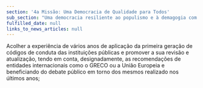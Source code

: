 ```yaml
---
section: '4a Missão: Uma Democracia de Qualidade para Todos'
sub_section: "Uma democracia resiliente ao populismo e à demagogia com mais participação, mais transparência e mais proximidade"
fulfilled_date: null
links_to_news_articles: null
---
```


Acolher a experiência de vários anos de aplicação da primeira geração de códigos de conduta das instituições públicas e promover a sua revisão e atualização, tendo em conta, designadamente, as recomendações de entidades internacionais como o GRECO ou a União Europeia e beneficiando do debate público em torno dos mesmos realizado nos últimos anos;